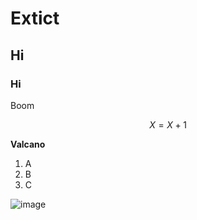 # Extict
## Hi
### Hi
Boom

$$
X = X + 1
$$

**Valcano**

1. A
2. B
3. C

   

![image](https://github.com/user-attachments/assets/bd4b09e6-0bec-4dfa-a497-ab03b03e7ad2)
